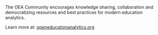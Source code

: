 The OEA Community encourages knowledge sharing, collaboration and democratizing resources and best practices for modern education analytics.

Learn more at: [openeducationanalytics.org](https://openeducationanalytics.org)
